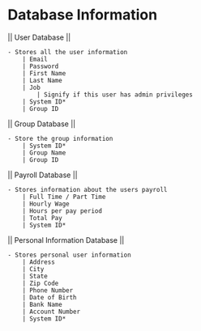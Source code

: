 # Database Information

|| User Database ||

	- Stores all the user information
		| Email
		| Password
		| First Name
		| Last Name
		| Job 
			| Signify if this user has admin privileges
		| System ID*
		| Group ID
		
|| Group Database ||

	- Store the group information
		| System ID*
		| Group Name
		| Group ID

|| Payroll Database ||

	- Stores information about the users payroll
		| Full Time / Part Time
		| Hourly Wage
		| Hours per pay period
		| Total Pay
		| System ID*
		
|| Personal Information Database ||

	- Stores personal user information
		| Address
		| City
		| State
		| Zip Code
		| Phone Number
		| Date of Birth
		| Bank Name
		| Account Number
		| System ID*
